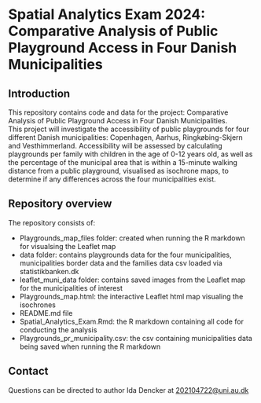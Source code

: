 # Spatial Analytics Exam 2024: Comparative Analysis of Public Playground Access in Four Danish Municipalities


## Introduction
This repository contains code and data for the project: Comparative Analysis of Public Playground Access in Four Danish Municipalities. <br>
This project will investigate the accessibility of public playgrounds for four different Danish municipalities: Copenhagen, Aarhus, Ringkøbing-Skjern and Vesthimmerland. Accessibility will be assessed by calculating playgrounds per family with children in the age of 0-12 years old, as well as the percentage of the municipal area that is within a 15-minute walking distance from a public playground, visualised as isochrone maps, to determine if any differences across the four municipalities exist.


## Repository overview 
The repository consists of:
- Playgrounds_map_files folder: created when running the R markdown for visualsing the Leaflet map
- data folder: contains playgrounds data for the four municipalities, municipalities border data and the families data csv loaded via statistikbanken.dk
- leaflet_muni_data folder: contains saved images from the Leaflet map for the municipalities of interest
- Playgrounds_map.html: the interactive Leaflet html map visualing the isochrones
- README.md file
- Spatial_Analytics_Exam.Rmd: the R markdown containing all code for conducting the analysis
- Playgrounds_pr_municipality.csv: the csv containing municipalities data being saved when running the R markdown 

## Contact
Questions can be directed to author Ida Dencker at 202104722@uni.au.dk
